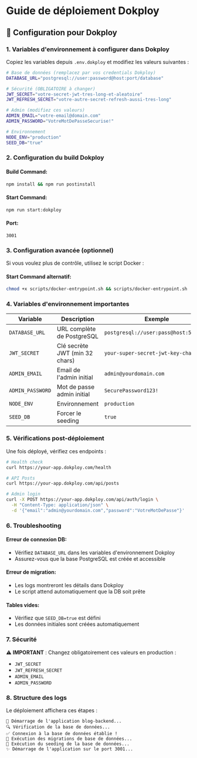 # Guide de déploiement Dokploy

## 🚀 Configuration pour Dokploy

### 1. **Variables d'environnement à configurer dans Dokploy**

Copiez les variables depuis `.env.dokploy` et modifiez les valeurs suivantes :

```bash
# Base de données (remplacez par vos credentials Dokploy)
DATABASE_URL="postgresql://user:password@host:port/database"

# Sécurité (OBLIGATOIRE à changer)
JWT_SECRET="votre-secret-jwt-tres-long-et-aleatoire"
JWT_REFRESH_SECRET="votre-autre-secret-refresh-aussi-tres-long"

# Admin (modifiez ces valeurs)
ADMIN_EMAIL="votre-email@domain.com"
ADMIN_PASSWORD="VotreMotDePasseSecurise!"

# Environnement
NODE_ENV="production"
SEED_DB="true"
```

### 2. **Configuration du build Dokploy**

#### Build Command:
```bash
npm install && npm run postinstall
```

#### Start Command:
```bash
npm run start:dokploy
```

#### Port:
```
3001
```

### 3. **Configuration avancée (optionnel)**

Si vous voulez plus de contrôle, utilisez le script Docker :

#### Start Command alternatif:
```bash
chmod +x scripts/docker-entrypoint.sh && scripts/docker-entrypoint.sh
```

### 4. **Variables d'environnement importantes**

| Variable | Description | Exemple |
|----------|-------------|---------|
| `DATABASE_URL` | URL complète de PostgreSQL | `postgresql://user:pass@host:5432/db` |
| `JWT_SECRET` | Clé secrète JWT (min 32 chars) | `your-super-secret-jwt-key-change-me` |
| `ADMIN_EMAIL` | Email de l'admin initial | `admin@yourdomain.com` |
| `ADMIN_PASSWORD` | Mot de passe admin initial | `SecurePassword123!` |
| `NODE_ENV` | Environnement | `production` |
| `SEED_DB` | Forcer le seeding | `true` |

### 5. **Vérifications post-déploiement**

Une fois déployé, vérifiez ces endpoints :

```bash
# Health check
curl https://your-app.dokploy.com/health

# API Posts
curl https://your-app.dokploy.com/api/posts

# Admin login
curl -X POST https://your-app.dokploy.com/api/auth/login \
  -H "Content-Type: application/json" \
  -d '{"email":"admin@yourdomain.com","password":"VotreMotDePasse"}'
```

### 6. **Troubleshooting**

#### Erreur de connexion DB:
- Vérifiez `DATABASE_URL` dans les variables d'environnement Dokploy
- Assurez-vous que la base PostgreSQL est créée et accessible

#### Erreur de migration:
- Les logs montreront les détails dans Dokploy
- Le script attend automatiquement que la DB soit prête

#### Tables vides:
- Vérifiez que `SEED_DB=true` est défini
- Les données initiales sont créées automatiquement

### 7. **Sécurité**

⚠️ **IMPORTANT** : Changez obligatoirement ces valeurs en production :
- `JWT_SECRET`
- `JWT_REFRESH_SECRET`  
- `ADMIN_EMAIL`
- `ADMIN_PASSWORD`

### 8. **Structure des logs**

Le déploiement affichera ces étapes :
```
🚀 Démarrage de l'application blog-backend...
🔍 Vérification de la base de données...
✅ Connexion à la base de données établie !
🔄 Exécution des migrations de base de données...
🌱 Exécution du seeding de la base de données...
✨ Démarrage de l'application sur le port 3001...
```